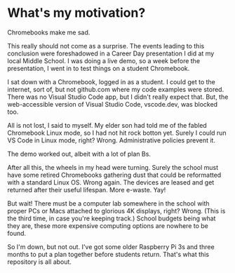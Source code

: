 # What's my motivation?

Chromebooks make me sad.

This really should not come as a surprise. The events leading to this conclusion were foreshadowed in a Career Day presentation I did at my local Middle School. I was doing a live demo, so a week before the presentation, I went in to test things on a student Chromebook.

I sat down with a Chromebook, logged in as a student. I could get to the internet, sort of, but not github.com where my code examples were stored. There was no Visual Studio Code app, but I didn't really expect that. But, the web-accessible version of Visual Studio Code, vscode.dev, was blocked too.

All is not lost, I said to myself. My elder son had told me of the fabled Chromebook Linux mode, so I had not hit rock botton yet. Surely I could run VS Code in Linux mode, right? Wrong. Administrative policies prevent it.

The demo worked out, albeit with a lot of plan Bs.

After all this, the wheels in my head were turning. Surely the school must have some retired Chromebooks gathering dust that could be reformatted with a standard Linux OS. Wrong again. The devices are leased and get returned after their useful lifespan. More e-waste. Yay!

But wait! There must be a computer lab somewhere in the school with proper PCs or Macs attached to glorious 4K displays, right? Wrong. (This is the third time, in case you're keeping track.) School budgets being what they are, these more expensive computing options are nowhere to be found.

So I'm down, but not out. I've got some older Raspberry Pi 3s and three months to put a plan together before students return. That's what this repository is all about.
